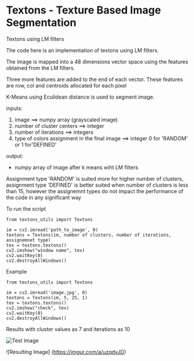 # Textons - Texture Based Image Segmentation
Textons using LM filters

The code here is an implementation of textons using LM filters.

The image is mapped into a 48 dimensions vector space using the features obtained from the LM filters.

Three more features are added to the end of each vector. These features are row, col and centroids allocated for each pixel 

K-Means using Eculidean distance is used to segment image.

inputs:
1. image ==> numpy array (grayscaled image)
2. number of cluster centers ==> integer
3. number of iterations ==> integers
4. type of colors assignment in the final image ==> integer 0 for 'RANDOM' or 1 for'DEFINED'
            
output:
* numpy array of image after k means wiht LM filters
            
Assignment type 'RANDOM' is suited more for higher number of clusters,
assignment type 'DEFINED' is better suited when number of clusters is less than 15,
however the assignemnt types do not impact the performance of the code in any significant way


To run the script 

```
from textons_utils import Textons

im = cv2.imread('path_to_image', 0)
textons = Textons(im, number of clusters, number of iterations, assignemnet type)
tex = textons.textons()
cv2.imshow("window name", tex)
cv2.waitKey(0)
cv2.destroyAllWindows()
```

Example 
```
from textons_utils import Textons

im = cv2.imread('image.jpg', 0)
textons = Textons(im, 5, 25, 1)
tex = textons.textons()
cv2.imshow("check", tex)
cv2.waitKey(0)
cv2.destroyAllWindows()
```

Results with cluster values as 7 and iterations as 10

![Test Image](https://imgur.com/a/YTvLuW7)

![Resulting Image] (https://imgur.com/a/uzqdvJD) 
